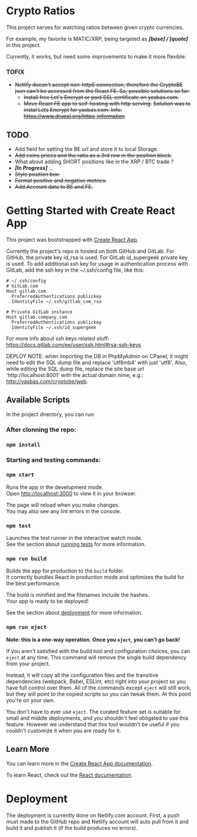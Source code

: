 # Crypto Ratios

This project serves for watching ratios between given crypto currencies.

For example, my favorite is MATIC/XRP, being targeted as ***[base] / [quote]*** in this project.

Currently, it works, but need some improvements to make it more flexible:

### TOFIX
- ~~Netlify doesn't accept non-httpS connection, therefore the CryptoBE json 
  can't be accessed from the React FE. So, possible solutions so far:~~
  - ~~Install free Let's Encrypt or paid SSL certificate on yasbas.com.~~
  - ~~Move React FE app to self-hosting with http serving.~~
  ~~Solution was to instal Lets Encrypt for yasbas.com.
  Info: https://www.drupal.org/https-information~~
## TODO
- Add field for setting the BE url and store it to local Storage.
- ~~Add coins prices and the ratio as a 3rd row in the position block.~~
- What about adding SHORT positions like in the XRP / BTC  trade ?
- ***[In Progress]*** ...
- ~~Style position box.~~
- ~~Format positive and negative metrics.~~
- ~~Add Account data to BE and FE.~~




# Getting Started with Create React App

This project was bootstrapped with [Create React App](https://github.com/facebook/create-react-app).

Currently the project's repo is hosted on both GitHub and GitLab. For GitHub, the private key id_rsa is used.
For GitLab id_supergeek private key is used. To add additional ssh key for usage in authentication process with 
GitLab, add the ssh key in the ~/.ssh/config file, like this:
```
# ~/.ssh/config
# GitLab.com
Host gitlab.com
  PreferredAuthentications publickey
  IdentityFile ~/.ssh/gitlab_com_rsa

# Private GitLab instance
Host gitlab.company.com
  PreferredAuthentications publickey
  IdentityFile ~/.ssh/id_supergeek
```

For more info about ssh keys related stuff: https://docs.gitlab.com/ee/user/ssh.html#rsa-ssh-keys

DEPLOY NOTE: when importing the DB in PhpMyAdmin on CPanel, it might need to edit the SQL dump file and replace 'utf8mb4' 
with just 'utf8'. Also, while editing the SQL dump file, replace the site base url 'http://localhost:8001' with 
the actual domain nime, e.g.: http://yasbas.com/cryptobe/web.

## Available Scripts

In the project directory, you can run:

### After clonning the repo:
### `npm install`


### Starting and testing commands:
### `npm start`

Runs the app in the development mode.\
Open [http://localhost:3000](http://localhost:3000) to view it in your browser.

The page will reload when you make changes.\
You may also see any lint errors in the console.

### `npm test`

Launches the test runner in the interactive watch mode.\
See the section about [running tests](https://facebook.github.io/create-react-app/docs/running-tests) for more information.

### `npm run build`

Builds the app for production to the `build` folder.\
It correctly bundles React in production mode and optimizes the build for the best performance.

The build is minified and the filenames include the hashes.\
Your app is ready to be deployed!

See the section about [deployment](https://facebook.github.io/create-react-app/docs/deployment) for more information.

### `npm run eject`

**Note: this is a one-way operation. Once you `eject`, you can't go back!**

If you aren't satisfied with the build tool and configuration choices, you can `eject` at any time. This command will remove the single build dependency from your project.

Instead, it will copy all the configuration files and the transitive dependencies (webpack, Babel, ESLint, etc) right into your project so you have full control over them. All of the commands except `eject` will still work, but they will point to the copied scripts so you can tweak them. At this point you're on your own.

You don't have to ever use `eject`. The curated feature set is suitable for small and middle deployments, and you shouldn't feel obligated to use this feature. However we understand that this tool wouldn't be useful if you couldn't customize it when you are ready for it.

## Learn More

You can learn more in the [Create React App documentation](https://facebook.github.io/create-react-app/docs/getting-started).

To learn React, check out the [React documentation](https://reactjs.org/).

# Deployment

The deployment is currently done on Netlify.com account. First, a push must made to the GitHub repo and Netlify account will auto pull from it and build it and publish it (if the build produces no errors).